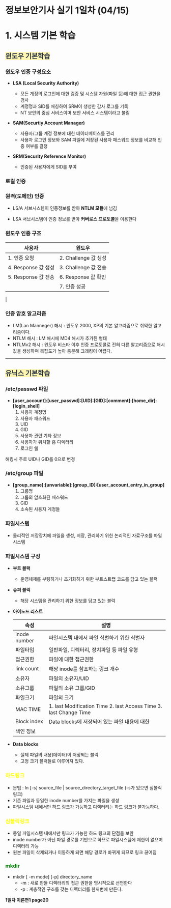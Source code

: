 # 정보보안기사 실기 1일차 (04/15)

# 1. 시스템 기본 학습

## <span style='background-color:#fff5b1;color:#2D3748;'>윈도우 기본학습

### **윈도우 인증 구성요소**

- **LSA (Local Security Authority)**
    - 모든 계정의 로그인에 대한 검증 및 시스템 자원(파일 등)에 대한 접근 권한을 검사
    - 계정명과 SID를 매칭하여 SRM이 생성한 감사 로그를 기록
    - NT 보안의 중심 서비스이며 보안 서비스 시스템이라고 불림

- **SAM(Securtiy Account Manager)**
    - 사용자/그룹 계정 정보에 대한 데이터베이스를 관리
    - 사용자 로그인 정보와 SAM 파일에 저장된 사용자 패스워드 정보를 비교해 인증 여부를 결정

- **SRM(Security Reference Monitor)**
    - 인증된 사용자에게 SID를 부여

### **로컬 인증**

### **원격(도메인) 인증**

- LS/A 서브시스템이 인증정보를 받아 
**NTLM 모듈**에 넘김

- LSA 서브시스템이 인증 정보를 받아 
**커버로스 프로토콜**을 이용한다

### 윈도우 인증 구조

| 사용자 | 윈도우 |
| --- | --- |
| 1. 인증 요청 | 2. Challenge 값 생성 |
| 4. Response 값 생성 | 3. Challenge 값 전송 |
| 5. Response 값 전송 | 6. Response 값 확인 |
|  | 7. 인증 성공 |
| 

### 인증 암호 알고리즘

- LM(Lan Manneger) 해시 : 윈도우 2000, XP의 기본 알고리즘으로  취약한 알고리즘이다.
- NTLM 해시 : LM 해시에 MD4 해시가 추가된 형태
- NTLMv2 해시 : 윈도우 비스타 이후 인증 프로토콜로 전혀 다른 알고리즘으로 해시 값을 생성하며 복잡도가 높아 충분해 크래킹이 어렵다.

---

## <span style='background-color:#fff5b1;color:#2D3748;'>유닉스 기본학습

### **/etc/passwd 파일**

- **[user_account]:[user_passwd]:[UID]:[GID]:[comment]:[home_dir]:[login_shell]**
    1. 사용자 계정명
    2. 사용자 패스워드
    3. UID
    4. GID
    5. 사용자 관련 기타 정보
    6. 사용자가 위치할 홈 디렉터리
    7. 로그인 쉘 

해킹시 주로 UID나 GID를 0으로 변경

### /etc/group 파일

- **[group_name]:[unvariable]:[group_ID]:[user_account_entry_in_group]**
    1. 그룹명
    2. 그룹의 암호화된 패스워드
    3. GID
    4. 소속된 사용자 계정들

### 파일시스템

- 물리적인 저장장치에 파일을 생성, 저장, 관리하기 위한 논리적인 자료구조를 파일 시스템

### 파일시스템 구성

- **부트 블럭**
    - 운영체제를 부팅하거나 초기화하기 위한 부트스트랩 코드를 담고 있는 블럭
- **슈퍼 블럭**
    - 해당 시스템을 관리하기 위한 정보를 담고 있는 블럭
- **아이노드 리스트**
    
    
    | 속성  | 설명 |
    | --- | --- |
    | inode number | 파일시스템 내에서 파일 식별하기 위한 식별자 |
    | 파일타입 | 일반파일, 디렉터리, 장치파일 등 파일 유형 |
    | 접근권한 | 파일에 대한 접근권한 |
    | link count  | 해당 inode를 참조하는 링크 개수 |
    | 소유자 | 파일의 소유자/UID |
    | 소유그룹 | 파일의 소유 그룹/GID |
    | 파일크기 | 파일의 크기 |
    | MAC TIME | 1. last Modification Time  2. last Access Time  3. last Change Time |
    | Block index | Data blocks에 저장되어 있는 파일 내용에 대한
    색인 정보  |
- **Data blocks**
    - 실제 파일의 내용(데이터)이 저장되는 블럭
    - 고정 크기 블럭들로 이루어져 있다.

### <span style="color:yellow"> 하드링크


- 문법 : ln [-s] source_file | source_directory_target_file (-s가 있으면 심볼릭링크)
- 기존 파일과 동일한 inode number를 가지는 파일을 생성
- 파일시스템 내에서만 하드 링크가 가능하고 디렉터리는 하드 링크가 불가능하다.

### <span style="color:yellow">심볼릭링크

- 동일 파일시스템 내에서만 링크가 가능한 하드 링크의 단점을 보완
- inode number가 아닌 파일 경로를 기반으로 하므로 파일시스템에 제한이 없으며 디렉터리 가능
- 원본 파일이 삭제되거나 이동하게 되면 해당 경로가 바뀌게 되므로 링크 끊어짐

### <span style="color:green"> **mkdir**

- mkdir [ -m mode] [-p] directory_name
    - -m : 새로 만들 디렉터리의 접근 권한을 명시적으로 선언한다
    - -p :  계층적인 구조를 갖는 디렉터리를 한꺼번에 만든다.

**1일차  이론편1 page20**